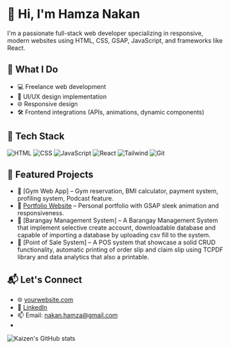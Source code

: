 # 👋 Hi, I'm Hamza Nakan

I'm a passionate full-stack web developer specializing in responsive, modern websites using HTML, CSS, GSAP, JavaScript, and frameworks like React.

## 🚀 What I Do
- 💻 Freelance web development
- 🎨 UI/UX design implementation
- 🌐 Responsive design
- 🛠️ Frontend integrations (APIs, animations, dynamic components)

## 🔧 Tech Stack
![HTML](https://img.shields.io/badge/-HTML5-E34F26?logo=html5&logoColor=white)
![CSS](https://img.shields.io/badge/-CSS3-1572B6?logo=css3&logoColor=white)
![JavaScript](https://img.shields.io/badge/-JavaScript-F7DF1E?logo=javascript&logoColor=black)
![React](https://img.shields.io/badge/-React-61DAFB?logo=react&logoColor=black)
![Tailwind](https://img.shields.io/badge/-TailwindCSS-06B6D4?logo=tailwindcss&logoColor=white)
![Git](https://img.shields.io/badge/-Git-F05032?logo=git&logoColor=white)

## 📂 Featured Projects
- 🔗 [Gym Web App] – Gym reservation, BMI calculator, payment system, profiling system, Podcast feature.
- 🔗 [Portfolio Website](https://github.com/yourusername/portfolio) – Personal portfolio with GSAP sleek animation and responsiveness.
- 🔗 [Barangay Management System] – A Barangay Management System that implement selective create account, downloadable database and capable of importing a database by uploading csv fill to the system.
- 🔗 [Point of Sale System] – A POS system that showcase a solid CRUD functionality, automatic printing of order slip and claim slip using TCPDF library and data analytics that also a printable. 

## 📬 Let's Connect
- 🌐 [yourwebsite.com](https://yourwebsite.com)
- 💼 [LinkedIn](https://linkedin.com/in/yourprofile)
- 📫 Email: nakan.hamza@gmail.com
- 
![Kaizen's GitHub stats](https://github-readme-stats.vercel.app/api?username=kaizenthebeast&show_icons=true&theme=radical)

